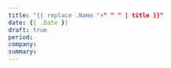 ```yaml
---
title: "{{ replace .Name "-" " " | title }}"
date: {{ .Date }}
draft: true
period:
company:
summary:
---
```


